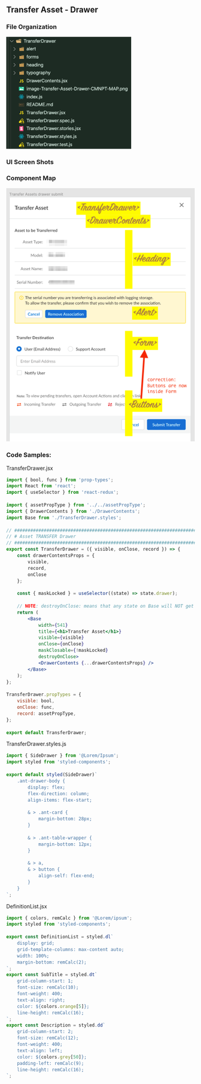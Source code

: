 ## Transfer Asset - Drawer



### File Organization

<img src="../../_markdown_assets/images/image-20220317004141360.png" alt="image-20220317004141360" style="zoom:67%;" />

### UI Screen Shots



### Component Map

![image-Transfer-Asset-Drawer-CMNPT-MAP](../../_markdown_assets/images/image-Transfer-Asset-Drawer-CMNPT-MAP.png)

### Code Samples:

TransferDrawer.jsx

```jsx  
import { bool, func } from 'prop-types';
import React from 'react';
import { useSelector } from 'react-redux';

import { assetPropType } from '../../assetPropType';
import { DrawerContents } from './DrawerContents';
import Base from './TransferDrawer.styles';

// ##################################################################################
// # Asset TRANSFER Drawer
// ##################################################################################
export const TransferDrawer = ({ visible, onClose, record }) => {
    const drawerContentsProps = {
        visible,
        record,
        onClose
    };

    const { maskLocked } = useSelector((state) => state.drawer);

    // NOTE: destroyOnClose: means that any state on Base will NOT get destroyed, only Base's children's state will get destroyed
    return (
        <Base
            width={541}
            title={<h1>Transfer Asset</h1>}
            visible={visible}
            onClose={onClose}
            maskClosable={!maskLocked}
            destroyOnClose>
            <DrawerContents {...drawerContentsProps} />
        </Base>
    );
};

TransferDrawer.propTypes = {
    visible: bool,
    onClose: func,
    record: assetPropType,
};

export default TransferDrawer;
```



TransferDrawer.styles.js

```js 
import { SideDrawer } from '@Lorem/Ipsum';
import styled from 'styled-components';

export default styled(SideDrawer)`
    .ant-drawer-body {
        display: flex;
        flex-direction: column;
        align-items: flex-start;

        & > .ant-card {
            margin-bottom: 28px;
        }

        & > .ant-table-wrapper {
            margin-bottom: 12px;
        }

        & > a,
        & > button {
            align-self: flex-end;
        }
    }
`;
```







DefinitionList.jsx

```jsx  
import { colors, remCalc } from '@Lorem/ipsum';
import styled from 'styled-components';

export const DefinitionList = styled.dl`
    display: grid;
    grid-template-columns: max-content auto;
    width: 100%;
    margin-bottom: remCalc(2);
`;
export const SubTitle = styled.dt`
    grid-column-start: 1;
    font-size: remCalc(10);
    font-weight: 400;
    text-align: right;
    color: ${colors.orange[5]};
    line-height: remCalc(16);
`;
export const Description = styled.dd`
    grid-column-start: 2;
    font-size: remCalc(12);
    font-weight: 400;
    text-align: left;
    color: ${colors.grey[50]};
    padding-left: remCalc(9);
    line-height: remCalc(16);
`;
```

